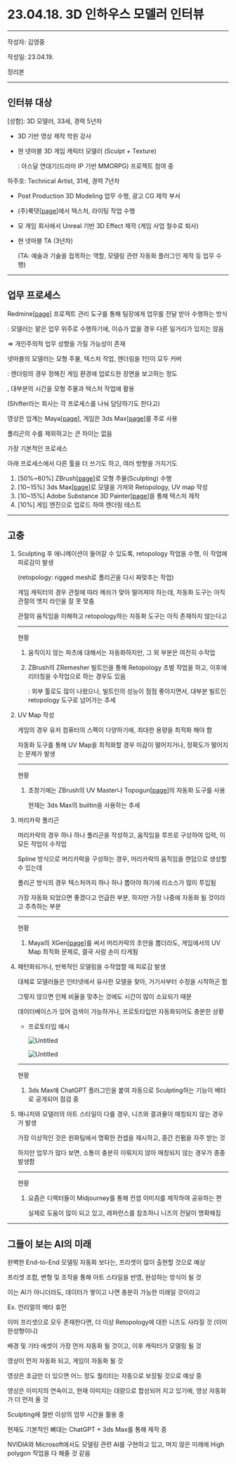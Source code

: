 # 23.04.18. 3D 인하우스 모델러 인터뷰

---

작성자: 김영중

작성일: 23.04.19.

정리본

---

## 인터뷰 대상

[성함]: 3D 모델러, 33세, 경력 5년차

- 3D 기반 영상 제작 학원 강사
- 현 넷마블 3D 게임 캐릭터 모델러 (Sculpt + Texture)
    
    : 아스달 연대기(드라마 IP 기반 MMORPG) 프로젝트 참여 중
    

하주호: Technical Artist, 31세, 경력 7년차

- Post Production 3D Modeling 업무 수행, 광고 CG 제작 부서
- (주)룩댓[[page](https://www.nicebizinfo.com/ep/EP0100M002GE.nice?kiscode=OT6907)]에서 텍스처, 라이팅 작업 수행
- 모 게임 회사에서 Unreal 기반 3D Effect 제작 (게임 사업 철수로 퇴사)
- 현 넷마블 TA (3년차)
    
    (TA: 예술과 기술을 접목하는 역할, 모델링 관련 자동화 플러그인 제작 등 업무 수행)
    

---

## 업무 프로세스

Redmine[[page](https://www.redmine.org/)] 프로젝트 관리 도구를 통해 팀장에게 업무를 전달 받아 수행하는 방식

: 모델러는 맡은 업무 위주로 수행하기에, 이슈가 없을 경우 다른 일거리가 있지는 않음

⇒ 개인주의적 업무 성향을 가질 가능성이 존재

넷마블의 모델러는 모형 주물, 텍스처 작업, 렌더링을 1인이 모두 커버

: 렌더링의 경우 정해진 게임 환경에 업로드한 장면을 보고하는 정도

, 대부분의 시간을 모형 주물과 텍스처 작업에 활용

(Shifter라는 회사는 각 프로세스를 나눠 담당하기도 한다고)

영상은 업계는 Maya[[page](https://www.autodesk.co.kr/products/maya/overview)], 게임은 3ds Max[[page](https://www.autodesk.co.kr/products/3ds-max/overview)]를 주로 사용

폴리곤의 수를 제외하고는 큰 차이는 없음

가장 기본적인 프로세스

아래 프로세스에서 다른 툴을 더 쓰기도 하고, 여러 방향을 가지기도

1. [50%~60%] ZBrush[[page](https://pixologic.com/)]로 모형 주물(Sculpting) 수행
2. [10~15%] 3ds Max[[page](https://www.autodesk.co.kr/products/3ds-max/overview)]로 모델을 가져와 Retopology, UV map 작성
3. [10~15%] Adobe Substance 3D Painter[[page](https://www.adobe.com/products/substance3d-painter.html)]을 통해 텍스처 제작
4. [10%] 게임 엔진으로 업로드 하여 렌더링 테스트

---

## 고충

1. Sculpting 후 애니메이션이 들어갈 수 있도록, retopology 작업을 수행, 이 작업에 피로감이 발생
    
    (retopology: rigged mesh로 폴리곤을 다시 짜맞추는 작업)
    
    게임 캐릭터의 경우 관절에 따라 메쉬가 맞아 떨어져야 하는데, 자동화 도구는 아직 관절의 엣지 라인을 잘 못 맞춤
    
    관절의 움직임을 이해하고 retopology하는 자동화 도구는 아직 존재하지 않는다고
    
    ---
    
    현황
    
    1. 움직이지 않는 파츠에 대해서는 자동화하지만, 그 외 부분은 여전히 수작업
    2. ZBrush의 ZRemesher 빌트인을 통해 Retopology 초벌 작업을 하고, 이후에 리터칭을 수작업으로 하는 경우도 있음
        
        : 외부 툴로도 많이 나왔으나, 빌트인의 성능이 점점 좋아지면서, 대부분 빌트인 retopology 도구로 넘어가는 추세
        

1. UV Map 작성
    
    게임의 경우 유저 컴퓨터의 스펙이 다양하기에, 최대한 용량을 최적화 해야 함
    
    자동화 도구를 통해 UV Map을 최적화할 경우 미감이 떨어지거나, 정확도가 떨어지는 문제가 발생
    
    ---
    
    현황
    
    1. 초창기에는 ZBrush의 UV Master나 Topogun[[page](http://www.topogun.com/)]의 자동화 도구를 사용
        
        현재는 3ds Max의 builtin을 사용하는 추세
        

1. 머리카락 폴리곤
    
    머리카락의 경우 하나 하나 폴리곤을 작성하고, 움직임을 루프로 구성하여 입력, 이 모든 작업이 수작업
    
    Spline 방식으로 머리카락을 구성하는 경우, 머리카락의 움직임을 랜덤으로 생성할 수 있는데
    
    폴리곤 방식의 경우 텍스처까지 하나 하나 뽑아야 하기에 리소스가 많이 투입됨
    
    가장 자동화 되었으면 좋겠다고 언급한 부분, 하지만 가장 나중에 자동화 될 것이라고 추측하는 부분
    
    ---
    
    현황
    
    1. Maya의 XGen[[page](https://www.autodesk.co.kr/products/maya/features/dynamics-and-effects/faster-easier-to-use-xgen)]를 써서 머리카락의 초안을 뽑더라도, 게임에서의 UV Map 최적화 문제로, 결국 사람 손이 타게됨

1. 패턴화되거나, 반복적인 모델링을 수작업할 때 피로감 발생
    
    대체로 모델러들은 인터넷에서 유사한 모델을 찾아, 거기서부터 수정을 시작하곤 함
    
    그렇지 않으면 인체 비율을 맞추는 것에도 시간이 많이 소요되기 때문
    
    데이터베이스가 있어 검색이 가능하거나, 프로토타입만 자동화되어도 충분한 상황
    
    - 프로토타입 예시
        
        ![Untitled](Untitled.png)
        
        ![Untitled](Untitled%201.png)
        
    
    ---
    
    현황
    
    1. 3ds Max에 ChatGPT 플러그인을 붙여 자동으로 Sculpting하는 기능이 베타로 공개되어 점검 중

1. 매니저와 모델러의 아트 스타일이 다를 경우, 니즈와 결과물이 매칭되지 않는 경우가 발생
    
    가장 이상적인 것은 원화팀에서 명확한 컨셉을 제시하고, 중간 컨펌을 자주 받는 것
    
    하지만 업무가 많다 보면, 소통이 충분히 이뤄지지 않아 매칭되지 않는 경우가 종종 발생함
    
    ---
    
    현황
    
    1. 요즘은 디렉터들이 Midjourney를 통해 컨셉 이미지를 제작하여 공유하는 편
        
        실제로 도움이 많이 되고 있고, 레퍼런스를 참조하니 니즈의 전달이 명확해짐
        

---

## 그들이 보는 AI의 미래

완벽한 End-to-End 모델링 자동화 보다는, 프리셋이 많이 출현할 것으로 예상

프리셋 조합, 변형 및 조작을 통해 아트 스타일을 반영, 완성하는 방식이 될 것

이는 AI가 아니더라도, 데이터가 쌓이고 나면 충분히 가능한 미래일 것이라고

Ex. 언리얼의 메타 휴먼

이미 프리셋으로 모두 존재한다면, 더 이상 Retopology에 대한 니즈도 사라질 것 (이미 완성형이니)

배경 및 기타 에셋이 가장 먼저 자동화 될 것이고, 이후 캐릭터가 모델링 될 것

영상이 먼저 자동화 되고, 게임이 자동화 될 것

영상은 조금만 더 있으면 어느 정도 퀄리티는 자동으로 보장될 것으로 예상 중

영상은 이미지의 연속이고, 현재 이미지는 대량으로 합성되어 지고 있기에, 영상 자동화가 더 먼저 올 것

Sculpting에 절반 이상의 업무 시간을 활용 중

현재도 기본적인 뼈대는 ChatGPT + 3ds Max를 통해 제작 중

NVIDIA와 Microsoft에서도 모델링 관련 AI를 구현하고 있고, 머지 않은 미래에 High polygon 작업을 다 해줄 것 같음